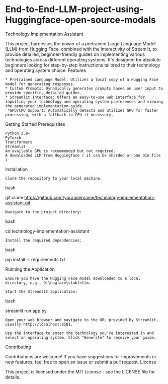 # End-to-End-LLM-project-using-Huggingface-open-source-modals

Technology Implementation Assistant

This project harnesses the power of a pretrained Large Language Model (LLM) from Hugging Face, combined with the interactivity of Streamlit, to provide detailed, beginner-friendly guides on implementing various technologies across different operating systems. It's designed for absolute beginners looking for step-by-step instructions tailored to their technology and operating system choice.
Features

    * Pretrained Language Model: Utilizes a local copy of a Hugging Face model for generating responses.
    * Custom Prompts: Dynamically generates prompts based on user input to provide specific, detailed guides.
    * Streamlit Interface: Offers an easy-to-use web interface for inputting your technology and operating system preferences and viewing the generated implementation guide.
     *GPU/CPU Support: Automatically detects and utilizes GPU for faster processing, with a fallback to CPU if necessary.

Getting Started
Prerequisites

    Python 3.8+
    PyTorch
    Transformers
    Streamlit
    An available GPU is recommended but not required.
    A downloaded LLM from Huggingface ( it can be sharded or one bin file )

Installation

    Clone the repository to your local machine:

bash

git clone https://github.com/yourusername/technology-implementation-assistant.git

    Navigate to the project directory:

bash

cd technology-implementation-assistant

    Install the required dependencies:

bash

pip install -r requirements.txt

Running the Application

    Ensure you have the Hugging Face model downloaded to a local directory, e.g., D:\hugface\stablellm.

    Start the Streamlit application:

bash

streamlit run app.py

    Open your web browser and navigate to the URL provided by Streamlit, usually http://localhost:8501.

    Use the interface to enter the technology you're interested in and select an operating system. Click "Generate" to receive your guide.

Contributing

Contributions are welcome! If you have suggestions for improvements or new features, feel free to open an issue or submit a pull request.
License

This project is licensed under the MIT License - see the LICENSE file for details.
